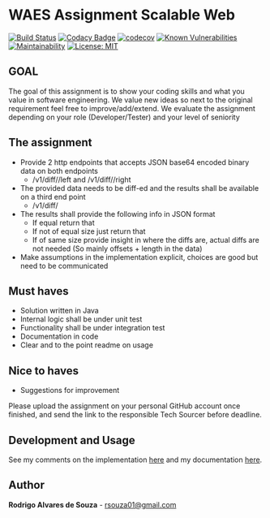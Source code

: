 # WAES Assignment Scalable Web 


[![Build Status](https://travis-ci.org/rsouza01/waes-scalable-web.svg?branch=master)](https://travis-ci.org/rsouza01/waes-scalable-web)  [![Codacy Badge](https://api.codacy.com/project/badge/Grade/d100b2c84f834615a0679e6e636817cd)](https://www.codacy.com/app/rsouza01/waes-scalable-web?utm_source=github.com&amp;utm_medium=referral&amp;utm_content=rsouza01/waes-scalable-web&amp;utm_campaign=Badge_Grade)  [![codecov](https://codecov.io/gh/rsouza01/waes-scalable-web/branch/master/graph/badge.svg)](https://codecov.io/gh/rsouza01/waes-scalable-web)  [![Known Vulnerabilities](https://snyk.io/test/github/rsouza01/waes-scalable-web/badge.svg)](https://snyk.io/test/github/rsouza01/waes-scalable-web)  [![Maintainability](https://api.codeclimate.com/v1/badges/0b0354119267920cd975/maintainability)](https://codeclimate.com/github/rsouza01/waes-scalable-web/maintainability)  [![License: MIT](https://img.shields.io/badge/License-MIT-yellow.svg)](https://opensource.org/licenses/MIT)

## GOAL

The goal of this assignment is to show your coding skills and what you value in software engineering. We value new ideas so next to the original requirement feel free to improve/add/extend.
We evaluate the assignment depending on your role (Developer/Tester) and your level of seniority

## The assignment

- Provide 2 http endpoints that accepts JSON base64 encoded binary data on both endpoints
	- <host>/v1/diff/<ID>/left and <host>/v1/diff/<ID>/right
- The provided data needs to be diff-ed and the results shall be available on a third end point
	- <host>/v1/diff/<ID>
- The results shall provide the following info in JSON format
	- If equal return that
	- If not of equal size just return that
	- If of same size provide insight in where the diffs are, actual diffs are not needed (So mainly offsets + length in the data)
- Make assumptions in the implementation explicit, choices are good but need to be communicated

## Must haves
- Solution written in Java
- Internal logic shall be under unit test
- Functionality shall be under integration test
- Documentation in code
- Clear and to the point readme on usage

## Nice to haves
- Suggestions for improvement

Please	upload	the	assignment	on	your	personal	GitHub	account	once	finished,	and	send	the	link	to	the	
responsible	Tech Sourcer before	deadline.

## Development and Usage

See my comments on the implementation [here](docs/COMMENTS.md) and my documentation [here](docs/USAGE.md).

## Author

**Rodrigo Alvares de Souza** - [rsouza01@gmail.com](rsouza01@gmail.com)
